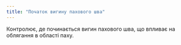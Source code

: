 ```yaml
---
title: "Початок вигину пахового шва"
---
```


Контролює, де починається вигин пахового шва, що впливає на облягання в області паху.




